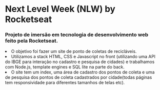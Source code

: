 <h1> Next Level Week (NLW) by Rocketseat </h1>

<h3> Projeto de imersão em tecnologia de desenvolvimento web feito pela Rocketseat. </h3> 

<u1>
  <li> O objetivo foi fazer um site de ponto de coletas de recicláveis.</li> 
  <li> Utilizamos a stack HTML, CSS e Javascript no front (utilizando uma API do IBGE para interação no cadastro e pesquisa de cidades) e trabalhamos com Node.js, template engines e SQL lite na parte do back.</li>
  <li> O site tem um index, uma área de cadastro dos pontos de coleta e uma de pesquisa dos pontos de coleta cadastrados por cidade(todas páginas tem responsividade para diferentes tamanhos de telas etc).</li>
</u1>
